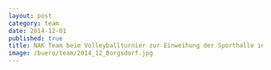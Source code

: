 ```yaml
---
layout: post
category: team
date: 2014-12-01
published: true
title: NAK Team beim Volleyballturnier zur Einweihung der Sporthalle in Borgsdorf im Dezember 2014
image: /buero/team/2014_12_Borgsdorf.jpg
---
```

